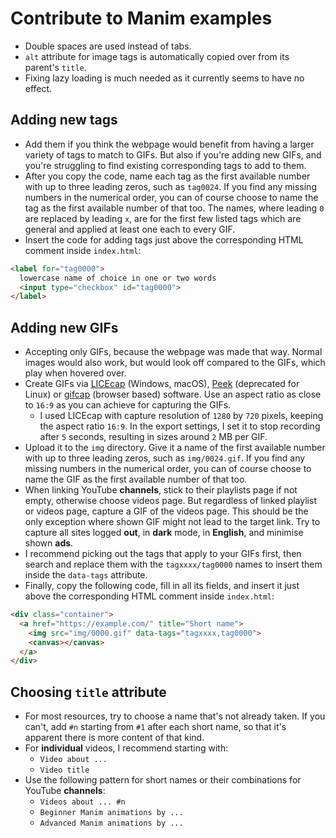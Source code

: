 # Contribute to Manim examples

* Double spaces are used instead of tabs.
* `alt` attribute for image tags is automatically copied over from its parent's `title`.
* Fixing lazy loading is much needed as it currently seems to have no effect.

## Adding new tags

* Add them if you think the webpage would benefit from having a larger variety of tags to match to GIFs. But also if you're adding new GIFs, and you're struggling to find existing corresponding tags to add to them.
* After you copy the code, name each tag as the first available number with up to three leading zeros, such as `tag0024`. If you find any missing numbers in the numerical order, you can of course choose to name the tag as the first available number of that too. The names, where leading `0` are replaced by leading `x`, are for the first few listed tags which are general and applied at least one each to every GIF.
* Insert the code for adding tags just above the corresponding HTML comment inside `index.html`:

```html
<label for="tag0000">
  lowercase name of choice in one or two words
  <input type="checkbox" id="tag0000">
</label>
```

## Adding new GIFs

* Accepting only GIFs, because the webpage was made that way. Normal images would also work, but would look off compared to the GIFs, which play when hovered over.
* Create GIFs via [LICEcap](https://www.cockos.com/licecap/) (Windows, macOS), [Peek](https://github.com/phw/peek#peek---an-animated-gif-recorder) (deprecated for Linux) or [gifcap](https://gifcap.dev/) (browser based) software. Use an aspect ratio as close to `16:9` as you can achieve for capturing the GIFs.
  * I used LICEcap with capture resolution of `1280` by `720` pixels, keeping the  aspect ratio `16:9`. In the export settings, I set it to stop recording after `5` seconds, resulting in sizes around `2` MB per GIF.
* Upload it to the `img` directory. Give it a name of the first available number with up to three leading zeros, such as `img/0024.gif`. If you find any missing numbers in the numerical order, you can of course choose to name the GIF as the first available number of that too.
* When linking YouTube **channels**, stick to their playlists page if not empty, otherwise choose videos page. But regardless of linked playlist or videos page, capture a GIF of the videos page. This should be the only exception where shown GIF might not lead to the target link. Try to capture all sites logged **out**, in **dark** mode, in **English**, and minimise shown **ads**.
* I recommend picking out the tags that apply to your GIFs first, then search and replace them with the `tagxxxx/tag0000` names to insert them inside the `data-tags` attribute.
* Finally, copy the following code, fill in all its fields, and insert it just above the corresponding HTML comment inside `index.html`:

```html
<div class="container">
  <a href="https://example.com/" title="Short name">
    <img src="img/0000.gif" data-tags="tagxxxx,tag0000">
    <canvas></canvas>
  </a>
</div>
```

## Choosing `title` attribute

* For most resources, try to choose a name that's not already taken. If you can't, add `#n` starting from `#1` after each short name, so that it's apparent there is more content of that kind.
* For **individual** videos, I recommend starting with:
  * `Video about ...`
  * `Video title`
* Use the following pattern for short names or their combinations for YouTube **channels**:
  * `Videos about ... #n`
  * `Beginner Manim animations by ...`
  * `Advanced Manim animations by ...`
